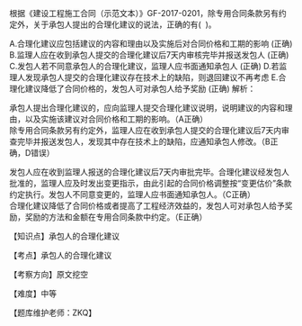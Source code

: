 <p>根据《建设工程施工合同（示范文本）》GF-2017-0201，除专用合同条款另有约定外，关于承包人提出的合理化建议的说法，正确的有( &nbsp;)。</p>
A.合理化建议应包括建议的内容和理由以及实施后对合同价格和工期的影响  (正确)
B.监理人应在收到承包人提交的合理化建议后7天内审核完毕并报送发包人  (正确)
C.发包人若不同意承包人的合理化建议，监理人应书面通知承包人  (正确)
D.若监理人发现承包人提交的合理化建议存在技术上的缺陷，则退回建议不再考虑
E.合理化建议降低了合同价格的，发包人可对承包人给予奖励  (正确)
解析：<p>承包人提出合理化建议的，应向监理人提交合理化建议说明，说明建议的内容和理由，以及实施该建议对合同价格和工期的影响。（A正确）<br/>除专用合同条款另有约定外，监理人应在收到承包人提交的合理化建议后7天内审查完毕并报送发包人，发现其中存在技术上的缺陷，应通知承包人修改。（B正确，D错误）</p><p>发包人应在收到监理人报送的合理化建议后7天内审批完毕。合理化建议经发包人批准的，监理人应及时发出变更指示，由此引起的合同价格调整按“变更估价”条款约定执行。发包人不同意变更的，监理人应书面通知承包人。（C正确）<br/>合理化建议降低了合同价格或者提高了工程经济效益的，发包人可对承包人给予奖励，奖励的方法和金额在专用合同条款中约定。（E正确）</p><p>【知识点】承包人的合理化建议</p><p>【考点】承包人的合理化建议</p><p>【考察方向】原文挖空</p><p>【难度】中等</p><p>【题库维护老师：ZKQ】</p>
